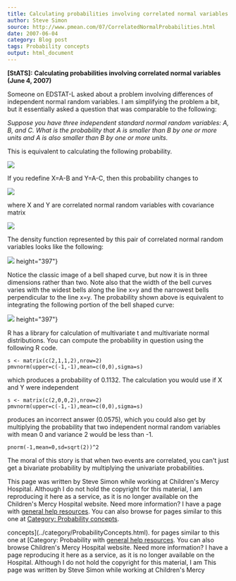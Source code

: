 ```yaml
---
title: Calculating probabilities involving correlated normal variables
author: Steve Simon
source: http://www.pmean.com/07/CorrelatedNormalProbabilities.html
date: 2007-06-04
category: Blog post
tags: Probability concepts
output: html_document
---
```

**[StATS]:** **Calculating probabilities involving
correlated normal variables (June 4, 2007)**

Someone on EDSTAT-L asked about a problem involving differences of
independent normal random variables. I am simplifying the problem a bit,
but it essentially asked a question that was comparable to the
following:

*Suppose you have three independent standard normal random variables:
A, B, and C. What is the probability that A is smaller than B by one
or more units and A is also smaller than B by one or more units.*

This is equivalent to calculating the following probability.

![](http://www.pmean.com/images/images/07/CorrelatedNormalProbabilities01.gif)

If you redefine X=A-B and Y=A-C, then this probability changes to

![](http://www.pmean.com/images/images/07/CorrelatedNormalProbabilities02.gif)

where X and Y are correlated normal random variables with covariance
matrix

![](http://www.pmean.com/images/images/07/CorrelatedNormalProbabilities03.gif)

The density function represented by this pair of correlated normal
random variables looks like the following:

![](http://www.pmean.com/images/images/07/CorrelatedNormalProbabilities04.gif)
height="397"}

Notice the classic image of a bell shaped curve, but now it is in three
dimensions rather than two. Note also that the width of the bell curves
varies with the widest bells along the line x=y and the narrowest bells
perpendicular to the line x=y. The probability shown above is equivalent
to integrating the following portion of the bell shaped curve:

![](http://www.pmean.com/images/images/07/CorrelatedNormalProbabilities05.gif)
height="397"}

R has a library for calculation of multivariate t and multivariate
normal distributions. You can compute the probability in question using
the following R code.

    s <- matrix(c(2,1,1,2),nrow=2)
    pmvnorm(upper=c(-1,-1),mean=c(0,0),sigma=s)

which produces a probability of 0.1132. The calculation you would use if
X and Y were independent

    s <- matrix(c(2,0,0,2),nrow=2)
    pmvnorm(upper=c(-1,-1),mean=c(0,0),sigma=s)

produces an incorrect answer (0.0575), which you could also get by
multiplying the probability that two independent normal random variables
with mean 0 and variance 2 would be less than -1.

    pnorm(-1,mean=0,sd=sqrt(2))^2

The moral of this story is that when two events are correlated, you
can't just get a bivariate probability by multiplying the univariate
probabilities.

This page was written by Steve Simon while working at Children's Mercy
Hospital. Although I do not hold the copyright for this material, I am
reproducing it here as a service, as it is no longer available on the
Children's Mercy Hospital website. Need more information? I have a page
with [general help resources](../GeneralHelp.html). You can also browse
for pages similar to this one at [Category: Probability
concepts](../category/ProbabilityConcepts.html).
<!---More--->
concepts](../category/ProbabilityConcepts.html).
for pages similar to this one at [Category: Probability
with [general help resources](../GeneralHelp.html). You can also browse
Children's Mercy Hospital website. Need more information? I have a page
reproducing it here as a service, as it is no longer available on the
Hospital. Although I do not hold the copyright for this material, I am
This page was written by Steve Simon while working at Children's Mercy

<!---Do not use
**[StATS]:** **Calculating probabilities involving
This page was written by Steve Simon while working at Children's Mercy
Hospital. Although I do not hold the copyright for this material, I am
reproducing it here as a service, as it is no longer available on the
Children's Mercy Hospital website. Need more information? I have a page
with [general help resources](../GeneralHelp.html). You can also browse
for pages similar to this one at [Category: Probability
concepts](../category/ProbabilityConcepts.html).
--->

